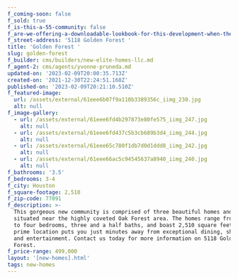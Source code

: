 ```yaml
---
f_coming-soon: false
f_sold: true
f_is-this-a-55-community: false
f_are-we-offering-a-downloadable-lookbook-for-this-development-when-they-submit-their-contact-info: false
f_street-address: '5118 Golden Forest '
title: 'Golden Forest '
slug: golden-forest
f_builder: cms/builders/new-elite-homes-llc.md
f_agent-2: cms/agents/yvonne-pruneda.md
updated-on: '2023-02-09T20:00:35.713Z'
created-on: '2021-12-30T22:24:51.168Z'
published-on: '2023-02-09T20:21:10.510Z'
f_featured-image:
  url: /assets/external/61eee6b07f9a110b3389356c_iimg_230.jpg
  alt: null
f_image-gallery:
  - url: /assets/external/61eee6fd4b297873e80fe575_iimg_247.jpg
    alt: null
  - url: /assets/external/61eee6fd437c5b3cb689b3d4_iimg_244.jpg
    alt: null
  - url: /assets/external/61eee65c780f1db7d0d1ddd8_iimg_242.jpg
    alt: null
  - url: /assets/external/61eee66ac5c94545637a8940_iimg_240.jpg
    alt: null
f_bathrooms: '3.5'
f_bedrooms: 3-4
f_city: Houston
f_square-footage: 2,510
f_zip-code: 77091
f_description: >-
  This gorgeous new community is comprised of three beautiful homes and is
  situated near the highly coveted Oak Forest area. The homes range from three
  to four bedrooms, three and a half baths, and boast 2,510 square feet. The
  prime location puts you just minutes away from exceptional dining, shopping,
  and entertainment. Contact us today for more information on 5118 Golden
  Forest.
f_price-range: 499,000
layout: '[new-homes].html'
tags: new-homes
---
```



